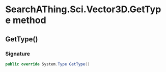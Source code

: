 # SearchAThing.Sci.Vector3D.GetType method
## GetType()
### Signature
```csharp
public override System.Type GetType()
```
